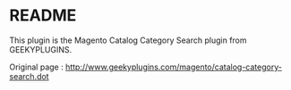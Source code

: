 README
================

This plugin is the Magento Catalog Category Search plugin from GEEKYPLUGINS.

Original page : http://www.geekyplugins.com/magento/catalog-category-search.dot